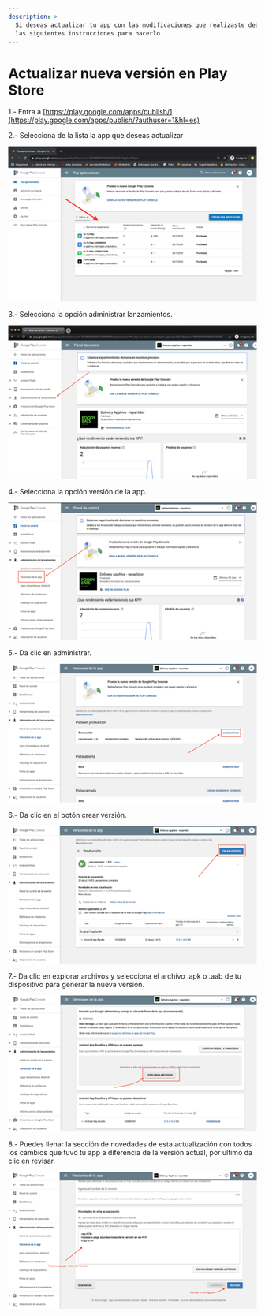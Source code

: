 ```yaml
---
description: >-
  Si deseas actualizar tu app con las modificaciones que realizaste debes seguir
  las siguientes instrucciones para hacerlo.
---
```


# Actualizar nueva versión en Play Store

1.- Entra a [https://play.google.com/apps/publish/](https://play.google.com/apps/publish/?authuser=1&hl=es)  
  
2.- Selecciona de la lista la app que deseas actualizar 

![](../../.gitbook/assets/captura-de-pantalla-2020-08-19-a-la-s-15.07.09.png)

3.-  Selecciona la opción administrar lanzamientos.

![](../../.gitbook/assets/image%20%2824%29.png)

4.- Selecciona la opción versión de la app.

![](../../.gitbook/assets/image%20%2823%29.png)

5.- Da clic en administrar.

![](../../.gitbook/assets/image%20%2821%29.png)

6.- Da clic en el botón crear versión.

![](../../.gitbook/assets/image%20%2822%29.png)

7.- Da clic en explorar archivos y selecciona el archivo .apk o .aab de tu dispositivo para generar la nueva versión.

![](../../.gitbook/assets/image%20%2819%29.png)

8.-  Puedes llenar la sección de novedades de esta actualización con todos los cambios que tuvo tu app a diferencia de la versión actual, por ultimo da clic en revisar.

![](../../.gitbook/assets/image%20%2820%29.png)

